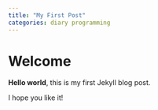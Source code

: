```yaml
---
title: "My First Post"
categories: diary programming
---
```


# Welcome

**Hello world**, this is my first Jekyll blog post.

I hope you like it!
